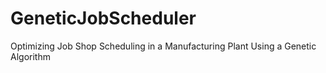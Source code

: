 # GeneticJobScheduler
Optimizing Job Shop Scheduling in a Manufacturing Plant Using a Genetic Algorithm
